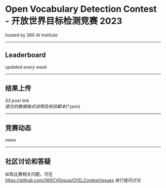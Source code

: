 
# Open Vocabulary Detection Contest - 开放世界目标检测竞赛 2023
hosted by 360 AI Institute

---
## Leaderboard
*updated every week*

---
## 结果上传
*S3 post link*     
*提交的数据格式说明及校验脚本*(*.json)


---
## 竞赛动态
*news*

---
## 社区讨论和答疑
如有比赛相关问题，可在 https://github.com/360CVGroup/OVD_Contest/issues 进行提问讨论
